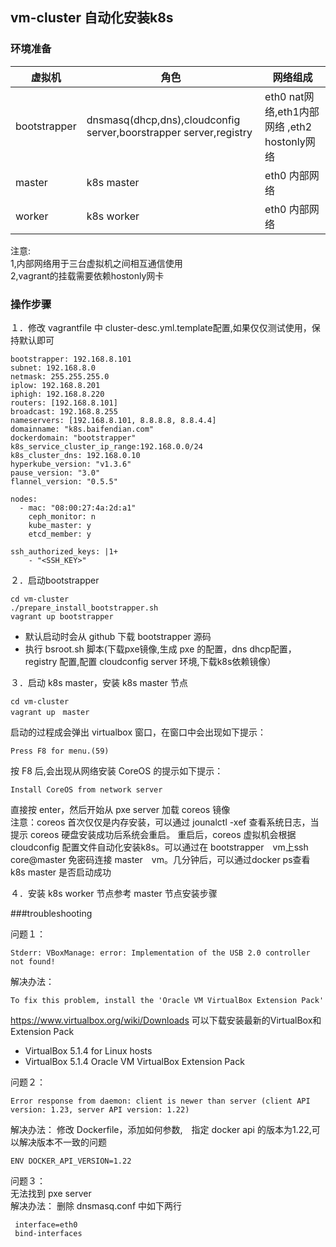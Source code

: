 ## vm-cluster 自动化安装k8s
### 环境准备

| 虚拟机        | 角色       　|网络组成　|
| ------------- |-------------| ----|
| bootstrapper  | dnsmasq(dhcp,dns),cloudconfig server,boorstrapper server,registry|eth0 nat网络,eth1内部网络 ,eth2 hostonly网络|
| master        | k8s master      |eth0 内部网络|
| worker        | k8s worker     |eth0 内部网络|

注意:    
1,内部网络用于三台虚拟机之间相互通信使用    
2,vagrant的挂载需要依赖hostonly网卡

### 操作步骤

１．修改 vagrantfile 中 cluster-desc.yml.template配置,如果仅仅测试使用，保持默认即可
```
bootstrapper: 192.168.8.101
subnet: 192.168.8.0
netmask: 255.255.255.0
iplow: 192.168.8.201
iphigh: 192.168.8.220
routers: [192.168.8.101]
broadcast: 192.168.8.255
nameservers: [192.168.8.101, 8.8.8.8, 8.8.4.4]
domainname: "k8s.baifendian.com"
dockerdomain: "bootstrapper"
k8s_service_cluster_ip_range:192.168.0.0/24
k8s_cluster_dns: 192.168.0.10
hyperkube_version: "v1.3.6"
pause_version: "3.0"
flannel_version: "0.5.5"

nodes:
  - mac: "08:00:27:4a:2d:a1"
    ceph_monitor: n
    kube_master: y
    etcd_member: y

ssh_authorized_keys: |1+
    - "<SSH_KEY>"

```

２．启动bootstrapper
```
cd vm-cluster
./prepare_install_bootstrapper.sh
vagrant up bootstrapper
```
* 默认启动时会从 github 下载 bootstrapper 源码
* 执行 bsroot.sh 脚本(下载pxe镜像,生成 pxe 的配置，dns dhcp配置，registry 配置,配置 cloudconfig server 环境,下载k8s依赖镜像）

３．启动 k8s master，安装 k8s master 节点
```
cd vm-cluster
vagrant up　master
```
启动的过程成会弹出 virtualbox 窗口，在窗口中会出现如下提示：
```
Press F8 for menu.(59)
```
按 F8 后,会出现从网络安装 CoreOS 的提示如下提示：
```
Install CoreOS from network server
```
直接按 enter，然后开始从 pxe server 加载 coreos 镜像    
注意：coreos 首次仅仅是内存安装，可以通过 jounalctl -xef 查看系统日志，当提示 coreos 硬盘安装成功后系统会重启。
重启后，coreos 虚拟机会根据 cloudconfig 配置文件自动化安装k8s。可以通过在 bootstrapper　vm上ssh core@master 免密码连接 master　vm。几分钟后，可以通过docker ps查看 k8s master 是否启动成功
 
４．安装 k8s worker 节点参考 master 节点安装步骤

###troubleshooting

问题１：
```
Stderr: VBoxManage: error: Implementation of the USB 2.0 controller not found!
```
解决办法：
```
To fix this problem, install the 'Oracle VM VirtualBox Extension Pack'
```
https://www.virtualbox.org/wiki/Downloads 可以下载安装最新的VirtualBox和Extension Pack
* VirtualBox 5.1.4 for Linux hosts
* VirtualBox 5.1.4 Oracle VM VirtualBox Extension Pack

问题２：
```
Error response from daemon: client is newer than server (client API version: 1.23, server API version: 1.22)
```
解决办法：
修改 Dockerfile，添加如何参数,　指定 docker api 的版本为1.22,可以解决版本不一致的问题
```
ENV DOCKER_API_VERSION=1.22
```

问题３：    
无法找到 pxe server    
解决办法：
删除 dnsmasq.conf 中如下两行
```
 interface=eth0
 bind-interfaces
```
